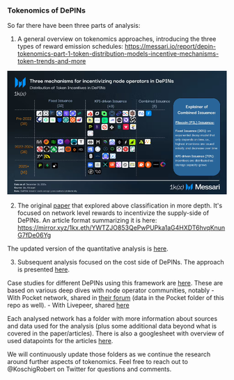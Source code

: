 ### Tokenomics of DePINs

So far there have been three parts of analysis:

1) A general overview on tokenomics approaches, introducing the three types of reward emission schedules: https://messari.io/report/depin-tokenomics-part-1-token-distribution-models-incentive-mechanisms-token-trends-and-more

![Reward emission schedules](./images/reward_emission_schedules.png)

2) The original [paper](https://github.com/1kx-network/web3infrastructure_tokenomics/blob/main/SoK%20Token%20economics%20of%20Web3%20infrastructure%20networks%20-%20Part%20I.pdf) that explored above classification in more depth. It's focused on network level rewards to incentivize the supply-side of DePINs. An article format summarizing it is here: https://mirror.xyz/1kx.eth/YWTZJO853QePwPUPka1aG4HXDT6hvqKnunG7fDe06Yg

The updated version of the quantitative analysis is [here](https://messari.io/report/depin-tokenomics-part-2-finding-the-right-balance-for-depin-token-rewards). 

3) Subsequent analysis focused on the cost side of DePINs. The approach is presented [here](https://mirror.xyz/0x91e2E2D26076C8A1EaDb69273605c16ef01928ce/-hPkroyM7PWIlXWQ8UhNhcFECfP1VsfE5-lY6Afp45s). 

Case studies for different DePINs using this framework are [here](https://mirror.xyz/0x91e2E2D26076C8A1EaDb69273605c16ef01928ce/-hPkroyM7PWIlXWQ8UhNhcFECfP1VsfE5-lY6Afp45s). These are based on various deep dives with node operator communities, notably
    - With Pocket network, shared in [their forum](https://forum.pokt.network/t/node-operator-survey/4572/4) (data in the Pocket folder of this repo as well).
    - With Livepeer, shared [here](https://forum.livepeer.org/t/node-operator-survey/2114)



Each analysed network has a folder with more information about sources and data used for the analysis (plus some additional data beyond what is covered in the paper/articles). There is also a googlesheet with overview of used datapoints for the articles [here](https://docs.google.com/spreadsheets/d/1MD7-3JIa7UqcS5kkebUi3WtXob7Dqj_85lW-POaMOV0/edit?gid=0#gid=0).

We will continuously update those folders as we continue the research around further aspects of tokenomics. Feel free to reach out to @KoschigRobert on Twitter for questions and comments.
